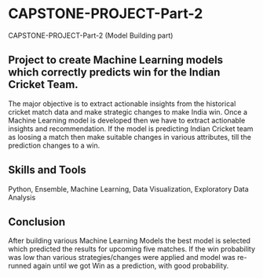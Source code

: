 # CAPSTONE-PROJECT-Part-2
CAPSTONE-PROJECT-Part-2 (Model Building part)

## Project to create Machine Learning models which correctly predicts  win for the Indian Cricket Team.
The major objective is to extract actionable insights from the historical cricket match data and make strategic changes to make India win.  Once a Machine Learning model is developed then we have to extract actionable insights and recommendation. If the model is predicting Indian Cricket team as loosing a match then make suitable changes in  various attributes, till the prediction changes to a win.

## Skills and Tools
Python, Ensemble, Machine Learning, Data Visualization, Exploratory Data Analysis

## Conclusion
After building various Machine Learning Models the best model is selected which predicted the results for upcoming five matches. If the win probability was low than various strategies/changes were applied and  model  was re-runned again until we got Win as a prediction, with good probability.
